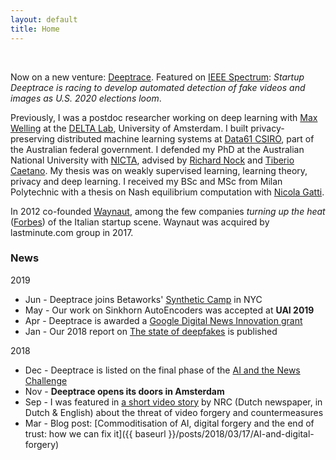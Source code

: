 ```yaml
---
layout: default
title: Home
---
```


<br>

Now on a new venture: [Deeptrace](https://www.deeptracelabs.com). Featured on [IEEE Spectrum](https://spectrum.ieee.org/tech-talk/robotics/artificial-intelligence/will-deepfakes-detection-be-ready-for-2020): *Startup Deeptrace is racing to develop automated detection of fake videos and images as U.S. 2020 elections loom*.

Previously, I was a postdoc researcher working on deep learning with [Max Welling](https://staff.fnwi.uva.nl/m.welling/) at the [DELTA Lab](https://ivi.fnwi.uva.nl/uvaboschdeltalab/), University of Amsterdam. I built privacy-preserving distributed machine learning systems at [Data61 CSIRO](http://www.data61.csiro.au), part of the Australian federal government.
I defended my PhD at the Australian National University with [NICTA](https://en.wikipedia.org/wiki/NICTA), advised by
[Richard Nock](http://users.cecs.anu.edu.au/~rnock/) and
[Tiberio Caetano](http://www.tiberiocaetano.com). My thesis was on weakly supervised learning, learning theory, privacy and deep learning.
I received my BSc and MSc from Milan Polytechnic with
a thesis on Nash equilibrium computation with [Nicola Gatti](http://www.gametheory.polimi.it/nicola-gatti.html).

In 2012 co-founded [Waynaut](http://www.waynaut.com), among the few companies
*turning up the heat* ([Forbes](http://lnkd.in/d3UGMsx)) of the Italian startup scene. Waynaut was acquired by lastminute.com group in 2017.


### News
2019

- Jun - Deeptrace joins Betaworks' [Synthetic Camp](https://betaworksventures.com/camp) in NYC
- May - Our work on Sinkhorn AutoEncoders was accepted at **UAI 2019**
- Apr - Deeptrace is awarded a [Google Digital News Innovation grant](https://newsinitiative.withgoogle.com/dnifund/dni-projects/deeptrace/)
- Jan - Our 2018 report on [The state of deepfakes](https://www.deeptracelabs.com/report) is published

2018

- Dec - Deeptrace is listed on the final phase of the [AI and the News Challenge](https://aiethicsinitiative.org/news/2018/12/3/meet-the-66-finalists-in-the-ai-and-the-news-open-challenge)
- Nov - **Deeptrace opens its doors in Amsterdam**
- Sep - I was featured in [a short video story](https://www.nrc.nl/nieuws/2018/09/14/zo-probeerden-we-een-overtuigende-nepvideo-te-maken-a1614749) by NRC (Dutch newspaper, in Dutch & English) about the threat of video forgery and countermeasures
- Mar - Blog post: [Commoditisation of AI, digital forgery and the end of trust: how we can fix it]({{ baseurl }}/posts/2018/03/17/AI-and-digital-forgery)
